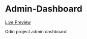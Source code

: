 # Admin-Dashboard

[Live Preview](https://github.com/StathisKourtis/Admin-Dashboard)

Odin project admin dashboard
